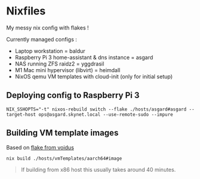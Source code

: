 # Nixfiles

My messy nix config with flakes !

Currently managed configs :
- Laptop workstation = baldur
- Raspberry Pi 3 home-assistant & dns instance = asgard
- NAS running ZFS raidz2 = yggdrasil
- M1 Mac mini hypervisor (libvirt) = heimdall
- NixOS qemu VM templates with cloud-init (only for initial setup)

## Deploying config to Raspberry Pi 3

```shell
NIX_SSHOPTS="-t" nixos-rebuild switch --flake ./hosts/asgard#asgard --target-host ops@asgard.skynet.local --use-remote-sudo --impure
```

## Building VM template images

Based on [flake from voidus](https://gist.github.com/voidus/1230b200043b7f815e2513663d16353b)

```shell
nix build ./hosts/vmTemplates/aarch64#image
```

> If building from x86 host this usually takes around 40 minutes.
